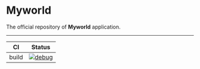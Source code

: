 # Myworld

The official repository of **Myworld** application.

---

| CI    | Status                                                                                                                                                                            |
| ----- | --------------------------------------------------------------------------------------------------------------------------------------------------------------------------------- |
| build | [![debug](https://github.com/cessinideveloper/Myworld/actions/workflows/ci.yml/badge.svg)](https://github.com/cessinideveloper/Myworld/actions/workflows/ci.yml) |
